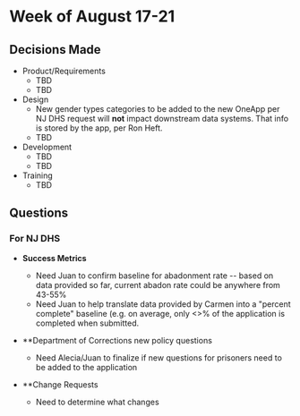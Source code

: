 # Week of August 17-21

## Decisions Made

- Product/Requirements
  - TBD
  - TBD
- Design
  - New gender types categories to be added to the new OneApp per NJ DHS request will **not** impact downstream data systems.  That info is stored by the app, per Ron Heft.
  - TBD
- Development
  - TBD
  - TBD
- Training
  - TBD

## Questions 

### For NJ DHS

- **Success Metrics**
  - Need Juan to confirm baseline for abadonment rate -- based on data provided so far, current abadon rate could be anywhere from 43-55%
  - Need Juan to help translate data provided by Carmen into a "percent complete" baseline (e.g. on average, only <>% of the application is completed when submitted.

- **Department of Corrections new policy questions
  - Need Alecia/Juan to finalize if new questions for prisoners need to be added to the application
  
- **Change Requests
  - Need to determine what changes 

